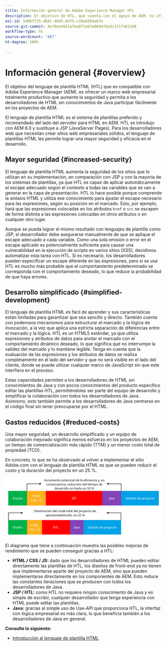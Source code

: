 ```yaml
---
title: Información general de Adobe Experience Manager HTL
description: El objetivo de HTL, que cuenta con el apoyo de AEM, es ofrecer un marco web empresarial completamente productivo que aumente la seguridad y permita a los desarrolladores de HTML sin conocimientos de Java participar fácilmente en los proyectos de AEM.
exl-id: 5d06ff25-d681-4b95-8375-c28a8364eb7e
source-git-commit: 8e70ee4921a7ea071ab7e06947824c371f4013d8
workflow-type: ht
source-wordcount: '667'
ht-degree: 100%

---
```


# Información general {#overview}

El objetivo del lenguaje de plantilla HTML (HTL) que es compatible con Adobe Experience Manager (AEM), es ofrecer un marco web empresarial totalmente productivo que aumente la seguridad y permita a los desarrolladores de HTML sin conocimientos de Java participar fácilmente en los proyectos de AEM.

El lenguaje de plantilla HTML es el sistema de plantillas preferido y recomendado del lado del servidor para HTML en AEM. HTL se introdujo con AEM 6.0 y sustituye a JSP (JavaServer Pages). Para los desarrolladores web que necesitan crear sitios web empresariales sólidos, el lenguaje de plantillas HTML les permite lograr una mayor seguridad y eficacia en el desarrollo.

## Mayor seguridad {#increased-security}

El lenguaje de plantilla HTML aumenta la seguridad de los sitios que lo utilizan en su implementación, en comparación con JSP y con la mayoría de los sistemas de plantillas, ya que HTL es capaz de aplicar automáticamente el escape adecuado según el contexto a todas las variables que se van a generar en la capa de presentación. HTL lo hace posible porque comprende la sintaxis HTML y utiliza ese conocimiento para ajustar el escape necesario para las expresiones, según su posición en el marcado. Esto, por ejemplo, hará que las expresiones colocadas en los atributos `href` o `src` se escapen de forma distinta a las expresiones colocadas en otros atributos o en cualquier otro lugar.

Aunque se pueda lograr el mismo resultado con lenguajes de plantilla como JSP, el desarrollador debe asegurarse manualmente de que se aplique el escape adecuado a cada variable. Como una sola omisión o error en el escape aplicado es potencialmente suficiente para causar una vulnerabilidad en la ejecución de scripts en varios sitios (XSS), decidimos automatizar esta tarea con HTL. Si es necesario, los desarrolladores pueden especificar un escape diferente en las expresiones, pero si se usa HTL es mucho más probable que el comportamiento predeterminado se corresponda con el comportamiento deseado, lo que reduce la probabilidad de que haya errores.

## Desarrollo simplificado {#simplified-development}

El lenguaje de plantilla HTML es fácil de aprender y sus características están limitadas para garantizar que sea sencillo y directo. También cuenta con poderosos mecanismos para estructurar el marcado y la lógica de invocación, a la vez que aplica una estricta separación de diferencias entre el marcado y la lógica. HTL es un HTML5 estándar, ya que utiliza expresiones y atributos de datos para anotar el marcado con el comportamiento dinámico deseado, lo que significa que no interrumpe la validez del marcado y lo mantiene legible. Tenga en cuenta que la evaluación de las expresiones y los atributos de datos se realiza completamente en el lado del servidor y que no será visible en el lado del cliente, donde se puede utilizar cualquier marco de JavaScript sin que este interfiera en el proceso.

Estas capacidades permiten a los desarrolladores de HTML sin conocimientos de Java y con pocos conocimientos del producto específico editar las plantillas HTL, permitiéndoles ser parte del equipo de desarrollo y simplificar la colaboración con todos los desarrolladores de Java. Asimismo, esto también permite a los desarrolladores de Java centrarse en el código final sin tener preocuparse por el HTML.

## Gastos reducidos {#reduced-costs}

Una mayor seguridad, un desarrollo simplificado y un equipo de colaboración mejorado significa menos esfuerzo en los proyectos de AEM, un tiempo de comercialización más rápido (TTM) y un menor costo total de propiedad (TCO).

En concreto, lo que se ha observado al volver a implementar el sitio Adobe.com con el lenguaje de plantilla HTML es que se pueden reducir el costo y la duración del proyecto en un 25 %.

![Aumento efectivo y reducción de costes](assets/chlimage_1.png)

El diagrama que tiene a continuación muestra las posibles mejoras de rendimiento que se pueden conseguir gracias a HTL:

* **HTML / CSS / JS:** dado que los desarrolladores de HTML pueden editar directamente las plantillas de HTL, los diseños de front-end ya no tienen que implementarse aparte del proyecto de AEM, sino que pueden implementarse directamente en los componentes de AEM. Esto reduce las constantes iteraciones que se producen con todos los desarrolladores de Java.
* **JSP / HTL:** como HTL no requiere ningún conocimiento de Java y es simple de escribir, cualquier desarrollador que tenga experiencia con HTML puede editar las plantillas.
* **Java:** gracias al simple uso de Use-API que proporciona HTL, la interfaz con lógica empresarial es más clara, lo que beneficia también a los desarrolladores de Java en general.

**Consulte lo siguiente:**

* [Introducción al lenguaje de plantilla HTML](getting-started.md)
